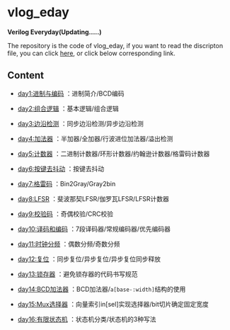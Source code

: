 # vlog_eday
**Verilog Everyday(Updating.....)**

The repository is the code of vlog_eday, if you want to read the discripton file, you can click [here](https://xlinwei.github.io/docs/vlog_eday/index.html), or click below corresponding link.

## Content

- [day1:进制与编码](https://xlinwei.github.io/docs/vlog_eday/vlog_day01.html)
：进制简介/BCD编码

- [day2:组合逻辑](https://xlinwei.github.io/docs/vlog_eday/vlog_day02.html)
：基本逻辑/组合逻辑

- [day3:边沿检测](https://xlinwei.github.io/docs/vlog_eday/vlog_day03.html)
：同步边沿检测/异步边沿检测

- [day4:加法器](https://xlinwei.github.io/docs/vlog_eday/vlog_day04.html)
：半加器/全加器/行波进位加法器/溢出检测

- [day5:计数器](https://xlinwei.github.io/docs/vlog_eday/vlog_day05.html)
：二进制计数器/环形计数器/约翰逊计数器/格雷码计数器

- [day6:按键去抖动](https://xlinwei.github.io/docs/vlog_eday/vlog_day06.html)
：按键去抖动

- [day7:格雷码](https://xlinwei.github.io/docs/vlog_eday/vlog_day07.html)
：Bin2Gray/Gray2bin

- [day8:LFSR](https://xlinwei.github.io/docs/vlog_eday/vlog_day08.html)
：斐波那契LFSR/伽罗瓦LFSR/LFSR计数器

- [day9:校验码](https://xlinwei.github.io/docs/vlog_eday/vlog_day09.html)
：奇偶校验/CRC校验

- [day10:译码和编码](https://xlinwei.github.io/docs/vlog_eday/vlog_day10.html)
：7段译码器/常规编码器/优先编码器

- [day11:时钟分频](https://xlinwei.github.io/docs/vlog_eday/vlog_day11.html)
：偶数分频/奇数分频

- [day12:复位](https://xlinwei.github.io/docs/vlog_eday/vlog_day12.html)
：同步复位/异步复位/异步复位同步释放

- [day13:锁存器](https://xlinwei.github.io/docs/vlog_eday/vlog_day13.html)
：避免锁存器的代码书写规范

- [day14:BCD加法器](https://xlinwei.github.io/docs/vlog_eday/vlog_day14.html)
：BCD加法器/`a[base-:width]`结构的使用

- [day15:Mux选择器](https://xlinwei.github.io/docs/vlog_eday/vlog_day15.html)
：向量索引in[sel]实现选择器/bit切片确定固定宽度

- [day16:有限状态机](https://xlinwei.github.io/docs/vlog_eday/vlog_day16.html)
：状态机分类/状态机的3种写法